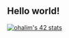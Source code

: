 ## Hello world!

[![ohalim's 42 stats](https://badge.mediaplus.ma/darkblue/ohalim)](https://github.com/3umi/badge42)
